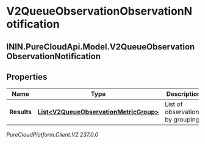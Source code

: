 # V2QueueObservationObservationNotification

## ININ.PureCloudApi.Model.V2QueueObservationObservationNotification

## Properties

|Name | Type | Description | Notes|
|------------ | ------------- | ------------- | -------------|
| **Results** | [**List&lt;V2QueueObservationMetricGroup&gt;**](V2QueueObservationMetricGroup) | List of observations by grouping. | [optional] |



_PureCloudPlatform.Client.V2 237.0.0_
